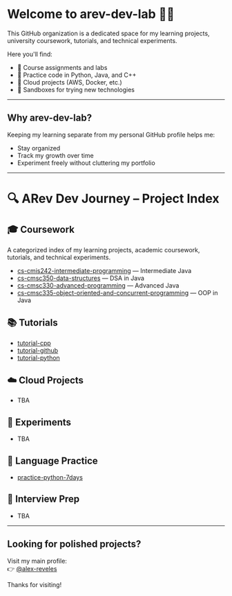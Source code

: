 # Welcome to arev-dev-lab 👨‍💻

This GitHub organization is a dedicated space for my learning projects, university coursework, tutorials, and technical experiments.

Here you'll find:
- 🔹 Course assignments and labs
- 🔹 Practice code in Python, Java, and C++
- 🔹 Cloud projects (AWS, Docker, etc.)
- 🔹 Sandboxes for trying new technologies

---

## Why arev-dev-lab?

Keeping my learning separate from my personal GitHub profile helps me:
- Stay organized
- Track my growth over time
- Experiment freely without cluttering my portfolio

---

# 🔍 ARev Dev Journey – Project Index

## 🎓 Coursework

A categorized index of my learning projects, academic coursework, tutorials, and technical experiments.

- [cs-cmis242-intermediate-programming](https://github.com/arev-dev-journey/cs-cmis242-intermediate-programaming) — Intermediate Java
- [cs-cmsc350-data-structures](https://github.com/arev-dev-journey/cs-cmsc350-data-structures) — DSA in Java
- [cs-cmsc330-advanced-programming](https://github.com/arev-dev-journey/cs-cmsc330-advanced-programming) — Advanced Java
- [cs-cmsc335-object-oriented-and-concurrent-programming](https://github.com/arev-dev-journey/cs-cmsc335-object-oriented-and-concurrent-programming) — OOP in Java

## 📚 Tutorials
- [tutorial-cpp](https://github.com/arev-dev-journey/tutorial-cpp)
- [tutorial-github](https://github.com/arev-dev/journey/tutorial-github)
- [tutorial-python](https://github.com/arev-dev-journey/tutorial-python)

## ☁️ Cloud Projects
- TBA

## 🧪 Experiments
- TBA

## 🐍 Language Practice
- [practice-python-7days](https://github.com/arev-dev-journey/practice-python-7days)

## 🧠 Interview Prep
- TBA

---

## Looking for polished projects?

Visit my main profile:  
👉 [@alex-reveles](https://github.com/alex-reveles)

Thanks for visiting!
